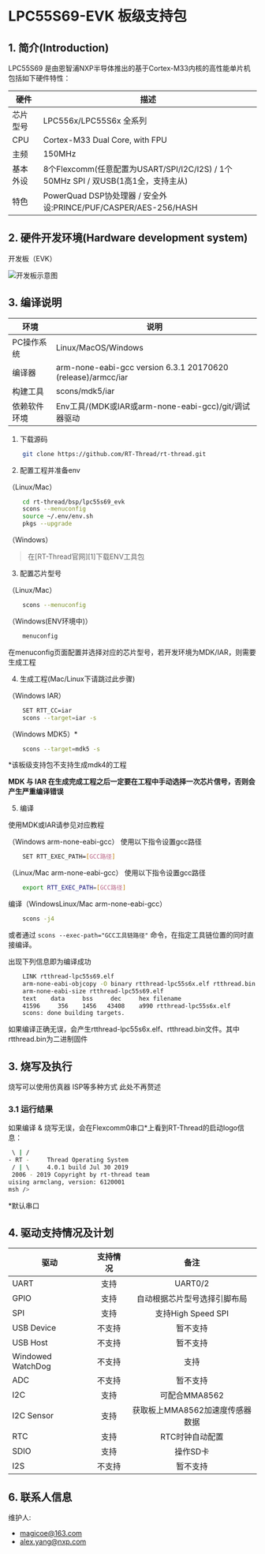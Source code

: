 # LPC55S69-EVK 板级支持包

## 1. 简介(Introduction)

LPC55S69 是由恩智浦NXP半导体推出的基于Cortex-M33内核的高性能单片机
包括如下硬件特性：

| 硬件 | 描述 |
| -- | -- |
|芯片型号| LPC556x/LPC55S6x 全系列 |
|CPU| Cortex-M33 Dual Core, with FPU |
|主频| 150MHz |
|基本外设| 8个Flexcomm(任意配置为USART/SPI/I2C/I2S) / 1个50MHz SPI / 双USB(1高1全，支持主从) |
|特色| PowerQuad DSP协处理器 / 安全外设:PRINCE/PUF/CASPER/AES-256/HASH |

## 2. 硬件开发环境(Hardware development system)

开发板（EVK）

![开发板示意图](./figures/board.png)



## 3. 编译说明


| 环境         | 说明                                                         |
| ------------ | ------------------------------------------------------------ |
| PC操作系统   | Linux/MacOS/Windows                                          |
| 编译器       | arm-none-eabi-gcc version 6.3.1 20170620 (release)/armcc/iar |
| 构建工具     | scons/mdk5/iar                                               |
| 依赖软件环境 | Env工具/(MDK或IAR或arm-none-eabi-gcc)/git/调试器驱动         |

1) 下载源码

```bash
    git clone https://github.com/RT-Thread/rt-thread.git
```

2) 配置工程并准备env

（Linux/Mac）

```bash
    cd rt-thread/bsp/lpc55s69_evk
    scons --menuconfig
    source ~/.env/env.sh
    pkgs --upgrade
```

（Windows）

>在[RT-Thread官网][1]下载ENV工具包

3) 配置芯片型号

（Linux/Mac）

```bash
    scons --menuconfig
```

（Windows(ENV环境中)）

```bash
    menuconfig
```

在menuconfig页面配置并选择对应的芯片型号，若开发环境为MDK/IAR，则需要生成工程

4) 生成工程(Mac/Linux下请跳过此步骤)

（Windows IAR）

```bash
    SET RTT_CC=iar
    scons --target=iar -s
```

（Windows MDK5）*

```bash
    scons --target=mdk5 -s
```

*该板级支持包不支持生成mdk4的工程

**MDK 与 IAR 在生成完成工程之后一定要在工程中手动选择一次芯片信号，否则会产生严重编译错误**



5) 编译

使用MDK或IAR请参见对应教程

（Windows arm-none-eabi-gcc）
使用以下指令设置gcc路径

```bash
    SET RTT_EXEC_PATH=[GCC路径]
```

（Linux/Mac arm-none-eabi-gcc）
使用以下指令设置gcc路径

```bash
    export RTT_EXEC_PATH=[GCC路径]
```

编译（WindowsLinux/Mac arm-none-eabi-gcc）

```bash
    scons -j4
```

或者通过 `scons --exec-path="GCC工具链路径"` 命令，在指定工具链位置的同时直接编译。

出现下列信息即为编译成功

```bash
    LINK rtthread-lpc55s69.elf
    arm-none-eabi-objcopy -O binary rtthread-lpc55s6x.elf rtthread.bin
    arm-none-eabi-size rtthread-lpc55s69.elf
    text    data     bss     dec     hex filename
    41596     356    1456   43408    a990 rtthread-lpc55s6x.elf
    scons: done building targets.
```


如果编译正确无误，会产生rtthread-lpc55s6x.elf、rtthread.bin文件。其中rtthread.bin为二进制固件

## 3. 烧写及执行

烧写可以使用仿真器 ISP等多种方式 此处不再赘述

### 3.1 运行结果

如果编译 & 烧写无误，会在Flexcomm0串口*上看到RT-Thread的启动logo信息：

```bash
 \ | /
- RT -     Thread Operating System
 / | \     4.0.1 build Jul 30 2019
 2006 - 2019 Copyright by rt-thread team
uising armclang, version: 6120001
msh />
```

*默认串口


## 4. 驱动支持情况及计划

| 驱动       | 支持情况 | 备注                         |
| ---------- | :------: | :--------------------------: |
| UART       | 支持     | UART0/2                 |
| GPIO       | 支持     | 自动根据芯片型号选择引脚布局 |
| SPI        | 支持     | 支持High Speed SPI     |
| USB Device | 不支持 | 暂不支持          |
| USB Host   | 不支持  | 暂不支持      |
| Windowed WatchDog | 不支持  | 支持                        |
| ADC | 不支持 | 暂不支持 |
| I2C       | 支持     | 可配合MMA8562          |
| I2C Sensor | 支持     | 获取板上MMA8562加速度传感器数据 |
| RTC        | 支持     | RTC时钟自动配置              |
| SDIO       | 支持     | 操作SD卡                     |
| I2S        | 不支持  | 暂不支持      |

## 6. 联系人信息

维护人:

* magicoe@163.com
* alex.yang@nxp.com
